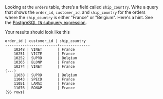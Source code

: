 
Looking at the `orders` table, there’s a field called `ship_country`. Write a
query that shows the `order_id`, `customer_id`, and `ship_country` for the orders
where the `ship_country` is either "France" or "Belgium".
Here's a hint. See the 
[PostgreSQL `IN` subquery expression](https://www.postgresqltutorial.com/postgresql-in/).


Your results should look like this

```
order_id | customer_id | ship_country
----------+-------------+--------------
    10248 | VINET       | France
    10251 | VICTE       | France
    10252 | SUPRD       | Belgium
    10265 | BLONP       | France
    10274 | VINET       | France
(...)
    11038 | SUPRD       | Belgium
    11043 | SPECD       | France
    11051 | LAMAI       | France
    11076 | BONAP       | France
(96 rows)
```